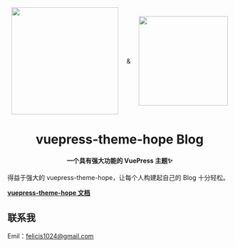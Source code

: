 <!-- markdownlint-disable -->
<div style="display: flex;  justify-content:space-around; align-items:center">
<img width="240" src="https://theme-hope-assets.vuejs.press/logo.svg" style="text-align: center">
  <p>&</p>
  <img width="200" height="200" src="//blog.kelegele.com/logo-black-bg.png" style="text-align: center;">
</div>
<h1 align="center">vuepress-theme-hope Blog</h1>
<h4 align="center">一个具有强大功能的 VuePress 主题✨</h4>

得益于强大的 vuepress-theme-hope，让每个人构建起自己的 Blog 十分轻松。

**[vuepress-theme-hope 文档](https://theme-hope.vuejs.press/)**


## 联系我

Emil：felicis1024@gmail.com

